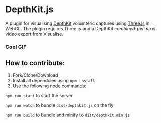 # DepthKit.js
A plugin for visualising [DepthKit](http://www.depthkit.tv/) volumteric captures using [Three.js](https://github.com/mrdoob/three.js) in WebGL. The plugin requires Three.js and a DepthKit *combined-per-pixel* video export from Visualise.
### Cool GIF


## How to contribute:
1. Fork/Clone/Download
1. Install all dependcies using ```npm install```
1. Use the following node commands:

```npm run start``` to start the server

```npm run watch``` to bundle ```dist/depthkit.js``` on the fly

```npm run build``` to bundle and minify to ```dist/depthkit.min.js```

